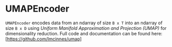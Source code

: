 # UMAPEncoder

`UMAPEncoder` encodes data from an ndarray of size `B x T` into an ndarray of size `B x D` using _Uniform Manifold Approximation and Projection (UMAP)_ for dimensionality reduction. Full code and documentation can be found here: [https://github.com/lmcinnes/umap]